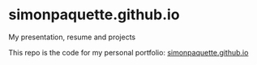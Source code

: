 # simonpaquette.github.io
My presentation, resume and projects

This repo is the code for my personal portfolio: 
[simonpaquette.github.io](https://simonpaquette.github.io/)

